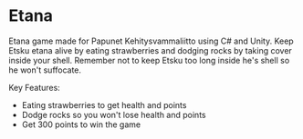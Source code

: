 # Etana

Etana game made for Papunet Kehitysvammaliitto using C# and Unity. Keep Etsku etana alive by eating strawberries and dodging rocks by taking cover inside your shell. Remember not to keep Etsku too long inside he's shell so he won't suffocate.

Key Features:

- Eating strawberries to get health and points
- Dodge rocks so you won't lose health and points
- Get 300 points to win the game

